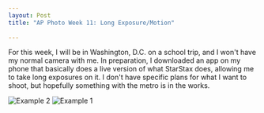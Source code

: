 ```yaml
---
layout: Post
title: "AP Photo Week 11: Long Exposure/Motion"
 
---
```


 

For this week, I will be in Washington, D.C. on a school trip, and I
won't have my normal camera with me. In preparation, I downloaded an app
on my phone that basically does a live version of what StarStax does,
allowing me to take long exposures on it. I don't have specific plans
for what I want to shoot, but hopefully something with the metro is in
the works.


![Example 2][2]
![Example 1][1]

[1]: /assets/img/week11/1.jpg
[2]: /assets/img/week11/2.jpg
